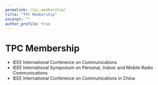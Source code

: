 ```yaml
---
permalink: /tpc_membership/
title: "TPC Membership"
excerpt: ""
author_profile: true
---
```


# TPC Membership
- IEEE International Conference on Communications
- IEEE International Symposium on Personal, Indoor and Mobile Radio Communications
- IEEE International Conference on Communications in China
